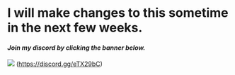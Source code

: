 # I will make changes to this sometime in the next few weeks.
#### *Join my discord by clicking the banner below.*

<img src="https://discordapp.com/api/guilds/333211307635507201/widget.png?style=shield"> (https://discord.gg/eTX29bC)
